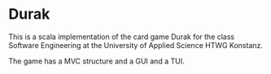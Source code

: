 Durak
=========================

This is a scala implementation of the card game Durak for the
class Software Engineering at the University of Applied Science HTWG Konstanz.

The game has a MVC structure and a GUI and a TUI.
